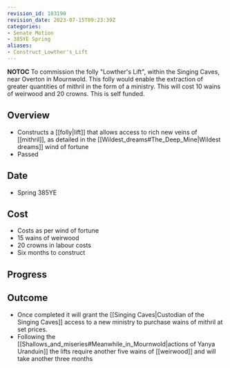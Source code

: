 ```yaml
---
revision_id: 103190
revision_date: 2023-07-15T09:23:39Z
categories:
- Senate Motion
- 385YE Spring
aliases:
- Construct_Lowther's_Lift
---
```



__NOTOC__
To commission the folly "Lowther's Lift", within the Singing Caves, near Overton in Mournwold. This folly would enable the extraction of greater quantities of mithril in the form of a ministry. This will cost 10 wains of weirwood and 20 crowns. This is self funded.
## Overview
* Constructs a [[folly|lift]] that allows access to rich new veins of [[mithril]], as detailed in the [[Wildest_dreams#The_Deep_Mine|Wildest dreams]] wind of fortune
* Passed

## Date
* Spring 385YE
## Cost
* Costs as per wind of fortune
* 15 wains of weirwood
* 20 crowns in labour costs
* Six months to construct

## Progress

## Outcome
* Once completed it will grant the [[Singing Caves|Custodian of the Singing Caves]] access to a new ministry to purchase wains of mithril at set prices.
* Following the [[Shallows_and_miseries#Meanwhile_in_Mournwold|actions of Yanya Uranduin]] the lifts require another five wains of [[weirwood]] and will take another three months